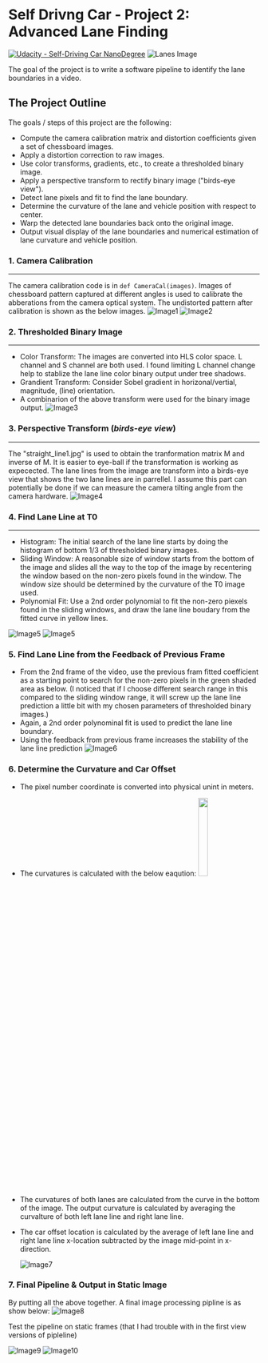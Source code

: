 # Self Drivng Car - Project 2:  Advanced Lane Finding
[![Udacity - Self-Driving Car NanoDegree](https://s3.amazonaws.com/udacity-sdc/github/shield-carnd.svg)](http://www.udacity.com/drive)
![Lanes Image](output_images/08_Final.png)

The goal of the project is to write a software pipeline to identify the lane boundaries in a video. 


The Project Outline
---

The goals / steps of this project are the following:

* Compute the camera calibration matrix and distortion coefficients given a set of chessboard images.
* Apply a distortion correction to raw images.
* Use color transforms, gradients, etc., to create a thresholded binary image.
* Apply a perspective transform to rectify binary image ("birds-eye view").
* Detect lane pixels and fit to find the lane boundary.
* Determine the curvature of the lane and vehicle position with respect to center.
* Warp the detected lane boundaries back onto the original image.
* Output visual display of the lane boundaries and numerical estimation of lane curvature and vehicle position.

### 1. Camera Calibration
---
The camera calibration code is in `def CameraCal(images)`. Images of chessboard pattern captured at different angles is used to calibrate the abberations from the camera optical system. The undistorted pattern after calibration is shown as the below images.
![Image1](output_images/01_Undistrot.png)
![Image2](output_images/02_Undistrot.png)

### 2. Thresholded Binary Image
---
- Color Transform: The images are converted into HLS color space. L channel and S channel are both used. I found limiting L channel change help to stablize the lane line color binary output under tree shadows. 
- Grandient Transform: Consider Sobel gradient in horizonal/vertial, magnitude, (line) orientation. 
- A combinarion of the above transform were used for the binary image output.
![Image3](output_images/03_CombinedThreshold.png)

### 3. Perspective Transform (*birds-eye view*)
---
The "straight_line1.jpg" is used to obtain the tranformation matrix M and inverse of M. It is easier to eye-ball if the transformation is working as expecected. The lane lines from the image are transform into a birds-eye view that shows the two lane lines are in parrellel. I assume this part can potentially be done if we can measure the camera tilting angle from the camera hardware. 
![Image4](output_images/04_BirdsEyeView.png)

### 4. Find Lane Line at T0
---
- Histogram: The initial search of the lane line starts by doing the histogram of bottom 1/3 of thresholded binary images. 
- Sliding Window: A reasonable size of window starts from the bottom of the image and slides all the way to the top of the image by recentering the window based on the non-zero pixels found in the window. The window size should be determined by the curvature of the T0 image used.
- Polynomial Fit: Use a 2nd order polynomial to fit the non-zero piexels found in the sliding windows, and draw the lane line boudary from the fitted curve in yellow lines. 

![Image5](output_images/05_FindLaneBoundary.png)   ![Image5](output_images/05_Histogram.png)

### 5. Find Lane Line from the Feedback of Previous Frame
- From the 2nd frame of the video, use the previous fram fitted coefficient as a starting point to search for the non-zero pixels in the green shaded area as below. (I noticed that if I choose different search range in this compared to the sliding window range, it will screw up the lane line prediction a little bit with my chosen parameters of thresholded binary images.) 
- Again, a 2nd order polynominal fit is used to predict the lane line boundary. 
- Using the feedback from previous frame increases the stability of the lane line prediction
![Image6](output_images/06_FindLaneBoundary.png)

### 6. Determine the Curvature and Car Offset
- The pixel number coordinate is converted into physical unint in meters.
- The curvatures is calculated with the below eaqution: <img src="output_images/11_Curvature.png" width="20%">
- The curvatures of both lanes are calculated from the curve in the bottom of the image. The output curvature is calculated by averaging the curvalture of both left lane line and right lane line.
- The car offset location is calculated by the average of left lane line and right lane line x-location subtracted by the image mid-point in x-direction.

  ![Image7](output_images/07_NumericalOutput.png)

### 7. Final Pipeline & Output in Static Image
By putting all the above together. A final image processing pipline is as show below:
![Image8](output_images/10_Pipeline.png)

Test the pipeline on static frames (that I had trouble with in the first view versions of pipleline)

![Image9](output_images/09_Issue2.png) ![Image10](output_images/09_Issue1.png) 
